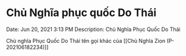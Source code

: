 # Chủ Nghĩa phục quốc Do Thái

Date: Jun 20, 2021 3:13 PM
Description: Chủ Nghĩa Phục Quốc Do Thái

Chủ nghĩa Phục Quốc Do Thái tên gọi khác của [[Chủ Nghĩa Zion (P-202106182234)]]
